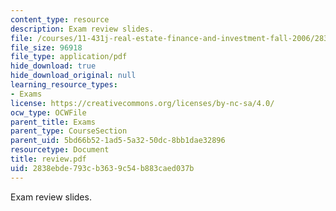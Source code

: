 ```yaml
---
content_type: resource
description: Exam review slides.
file: /courses/11-431j-real-estate-finance-and-investment-fall-2006/2838ebde793cb3639c54b883caed037b_review.pdf
file_size: 96918
file_type: application/pdf
hide_download: true
hide_download_original: null
learning_resource_types:
- Exams
license: https://creativecommons.org/licenses/by-nc-sa/4.0/
ocw_type: OCWFile
parent_title: Exams
parent_type: CourseSection
parent_uid: 5bd66b52-1ad5-5a32-50dc-8bb1dae32896
resourcetype: Document
title: review.pdf
uid: 2838ebde-793c-b363-9c54-b883caed037b
---
```

Exam review slides.